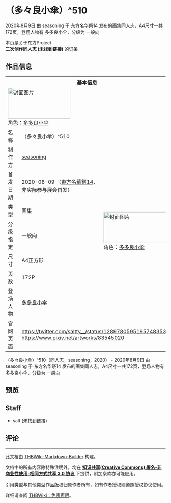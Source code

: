 # （多々良小傘）^510

<!-- source html: G:\repos\THBWiki-Markdown-Builder\THBWikiMarkdown\Temp\main\4\44\ns0%3A%EF%BC%88%E5%A4%9A%E3%80%85%E8%89%AF%E5%B0%8F%E5%82%98%EF%BC%89%5E510.html -->

2020年8月9日 由 seasoning 于 东方名华祭14 发布的画集同人志，A4尺寸一共172页，登场人物有 多多良小伞，分级为 一般向

本页是关于东方Project  
 **二次创作同人志 (未找到链接)** 的词条

## 作品信息

<table><tbody><tr><th colspan="3">基本信息</th></tr><tr><td class="cover-artwork-mobile" colspan="2"><a href="./文件-（多々良小傘）^510封面.jpg.md" class="image" title="封面图片"><img alt="封面图片" src="https://upload.thwiki.cc/thumb/a/aa/%EF%BC%88%E5%A4%9A%E3%80%85%E8%89%AF%E5%B0%8F%E5%82%98%EF%BC%89%5E510%E5%B0%81%E9%9D%A2.jpg/196px-%EF%BC%88%E5%A4%9A%E3%80%85%E8%89%AF%E5%B0%8F%E5%82%98%EF%BC%89%5E510%E5%B0%81%E9%9D%A2.jpg" decoding="async" loading="lazy" width="196" height="97" srcset="https://upload.thwiki.cc/thumb/a/aa/%EF%BC%88%E5%A4%9A%E3%80%85%E8%89%AF%E5%B0%8F%E5%82%98%EF%BC%89%5E510%E5%B0%81%E9%9D%A2.jpg/294px-%EF%BC%88%E5%A4%9A%E3%80%85%E8%89%AF%E5%B0%8F%E5%82%98%EF%BC%89%5E510%E5%B0%81%E9%9D%A2.jpg 1.5x, https://upload.thwiki.cc/thumb/a/aa/%EF%BC%88%E5%A4%9A%E3%80%85%E8%89%AF%E5%B0%8F%E5%82%98%EF%BC%89%5E510%E5%B0%81%E9%9D%A2.jpg/392px-%EF%BC%88%E5%A4%9A%E3%80%85%E8%89%AF%E5%B0%8F%E5%82%98%EF%BC%89%5E510%E5%B0%81%E9%9D%A2.jpg 2x" data-file-width="1200" data-file-height="593"></a><div class="cover-char">角色：<a href="./多多良小伞.md" title="多多良小伞">多多良小伞</a></div></td>
</tr><tr><td class="label">名称</td><td colspan="2"> （多々良小傘）^510 </td></tr><tr><td class="label">制作方</td><td><a href="./seasoning.md" title="seasoning">seasoning</a></td><td class="cover-artwork" rowspan="7" style="min-width:196px;"><a href="./文件-（多々良小傘）^510封面.jpg.md" class="image" title="封面图片"><img alt="封面图片" src="https://upload.thwiki.cc/thumb/a/aa/%EF%BC%88%E5%A4%9A%E3%80%85%E8%89%AF%E5%B0%8F%E5%82%98%EF%BC%89%5E510%E5%B0%81%E9%9D%A2.jpg/196px-%EF%BC%88%E5%A4%9A%E3%80%85%E8%89%AF%E5%B0%8F%E5%82%98%EF%BC%89%5E510%E5%B0%81%E9%9D%A2.jpg" decoding="async" loading="lazy" width="196" height="97" srcset="https://upload.thwiki.cc/thumb/a/aa/%EF%BC%88%E5%A4%9A%E3%80%85%E8%89%AF%E5%B0%8F%E5%82%98%EF%BC%89%5E510%E5%B0%81%E9%9D%A2.jpg/294px-%EF%BC%88%E5%A4%9A%E3%80%85%E8%89%AF%E5%B0%8F%E5%82%98%EF%BC%89%5E510%E5%B0%81%E9%9D%A2.jpg 1.5x, https://upload.thwiki.cc/thumb/a/aa/%EF%BC%88%E5%A4%9A%E3%80%85%E8%89%AF%E5%B0%8F%E5%82%98%EF%BC%89%5E510%E5%B0%81%E9%9D%A2.jpg/392px-%EF%BC%88%E5%A4%9A%E3%80%85%E8%89%AF%E5%B0%8F%E5%82%98%EF%BC%89%5E510%E5%B0%81%E9%9D%A2.jpg 2x" data-file-width="1200" data-file-height="593"></a><div class="cover-char">角色：<a href="./多多良小伞.md" title="多多良小伞">多多良小伞</a></div></td>
</tr><tr><td class="label">首发日期</td><td>2020-08-09&#160;（<a href="/展会作品列表?e=%E4%B8%9C%E6%96%B9%E5%90%8D%E5%8D%8E%E7%A5%AD%2314">東方名華祭14</a>，非实际参与展会首发）</td></tr><tr><td class="label">类型</td><td>画集</td></tr><tr><td class="label">分级指定</td><td>一般向</td></tr><tr><td class="label">尺寸</td><td>A4正方形</td></tr><tr><td class="label">页数</td><td>172P</td></tr><tr><td class="label">登场人物</td><td><a href="./多多良小伞.md" title="多多良小伞">多多良小伞</a></td></tr>
<tr><td class="label">官网页面</td><td colspan="2"><a rel="nofollow" class="external free" href="https://twitter.com/saltty__/status/1289780595195748353">https://twitter.com/saltty__/status/1289780595195748353</a><br><a rel="nofollow" class="external free" href="https://www.pixiv.net/artworks/83545020">https://www.pixiv.net/artworks/83545020</a></td></tr></tbody></table>

（多々良小傘）^510（同人志，seasoning，2020） - 2020年8月9日 由 seasoning 于 东方名华祭14 发布的画集同人志，A4尺寸一共172页，登场人物有 多多良小伞，分级为 一般向

## 预览

## Staff
- salt (未找到链接)


## 评论




---

此文档由 [THBWiki-Markdown-Builder](https://github.com/Delsin-Yu/THBWiki-Markdown-Builder) 构建。

文档中的所有内容除特殊注明外，均在 [**知识共享(Creative Commons) 署名-非商业性使用-相同方式共享 3.0 协议**](https://creativecommons.org/licenses/by-sa/3.0/deed.zh-hans) 下提供，附加条款亦可能应用。

引用类型与其他类型作品版权归原作者所有，如有作者授权则遵照授权协议使用。

详细请查阅 [THBWiki：免责声明](https://thbwiki.cc/THBWiki:%E5%85%8D%E8%B4%A3%E5%A3%B0%E6%98%8E)。

